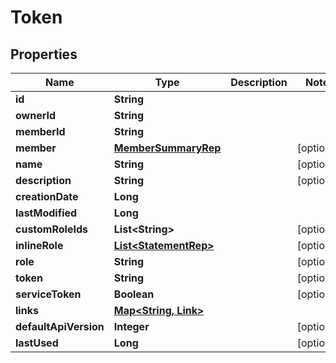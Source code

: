 

# Token


## Properties

Name | Type | Description | Notes
------------ | ------------- | ------------- | -------------
**id** | **String** |  | 
**ownerId** | **String** |  | 
**memberId** | **String** |  | 
**member** | [**MemberSummaryRep**](MemberSummaryRep.md) |  |  [optional]
**name** | **String** |  |  [optional]
**description** | **String** |  |  [optional]
**creationDate** | **Long** |  | 
**lastModified** | **Long** |  | 
**customRoleIds** | **List&lt;String&gt;** |  |  [optional]
**inlineRole** | [**List&lt;StatementRep&gt;**](StatementRep.md) |  |  [optional]
**role** | **String** |  |  [optional]
**token** | **String** |  |  [optional]
**serviceToken** | **Boolean** |  |  [optional]
**links** | [**Map&lt;String, Link&gt;**](Link.md) |  | 
**defaultApiVersion** | **Integer** |  |  [optional]
**lastUsed** | **Long** |  |  [optional]



